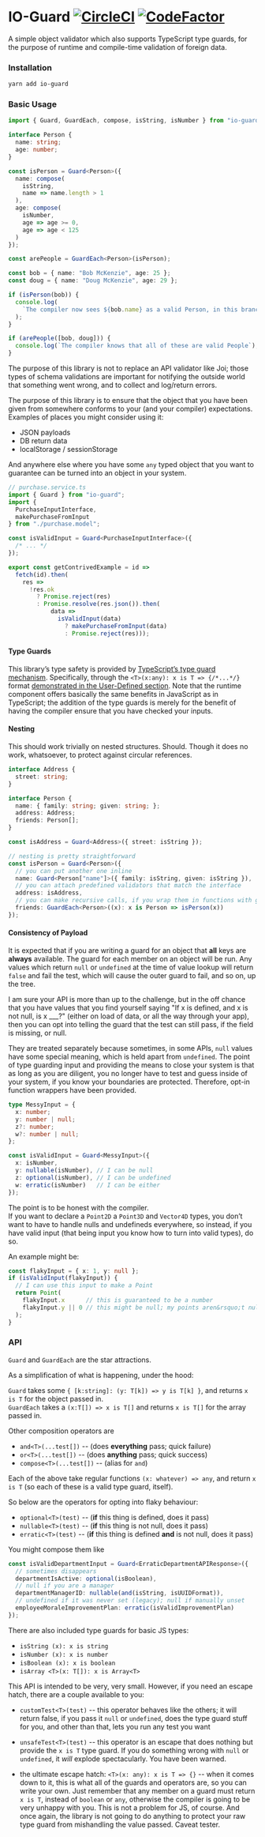 # IO-Guard [![CircleCI](https://circleci.com/gh/seanmay/io-guard/tree/master.svg?style=svg)](https://circleci.com/gh/seanmay/io-guard/tree/master) [![CodeFactor](https://www.codefactor.io/repository/github/seanmay/io-guard/badge)](https://www.codefactor.io/repository/github/seanmay/io-guard)

A simple object validator which also supports TypeScript type guards, for the purpose of runtime and compile-time validation of foreign data.

### Installation

```bash
yarn add io-guard
```

### Basic Usage

```ts
import { Guard, GuardEach, compose, isString, isNumber } from "io-guard";

interface Person {
  name: string;
  age: number;
}

const isPerson = Guard<Person>({
  name: compose(
    isString,
    name => name.length > 1
  ),
  age: compose(
    isNumber,
    age => age >= 0,
    age => age < 125
  )
});

const arePeople = GuardEach<Person>(isPerson);

const bob = { name: "Bob McKenzie", age: 25 };
const doug = { name: "Doug McKenzie", age: 29 };

if (isPerson(bob)) {
  console.log(
    `The compiler now sees ${bob.name} as a valid Person, in this branch`
  );
}

if (arePeople([bob, doug])) {
  console.log(`The compiler knows that all of these are valid People`);
}
```

The purpose of this library is not to replace an API validator like Joi; those types of schema validations are important for notifying the outside world that something went wrong, and to collect and log/return errors.

The purpose of this library is to ensure that the object that you have been given from somewhere conforms to your (and your compiler) expectations. Examples of places you might consider using it:

- JSON payloads
- DB return data
- localStorage / sessionStorage

And anywhere else where you have some `any` typed object that you want to guarantee can be turned into an object in your system.

```ts
// purchase.service.ts
import { Guard } from "io-guard";
import {
  PurchaseInputInterface,
  makePurchaseFromInput
} from "./purchase.model";

const isValidInput = Guard<PurchaseInputInterface>({
  /* ... */
});

export const getContrivedExample = id =>
  fetch(id).then(
    res =>
      !res.ok
        ? Promise.reject(res)
        : Promise.resolve(res.json()).then(
            data =>
              isValidInput(data)
                ? makePurchaseFromInput(data)
                : Promise.reject(res)));
```

#### Type Guards
This library&rsquo;s type safety is provided by [TypeScript&rsquo;s type guard mechanism](https://www.typescriptlang.org/docs/handbook/advanced-types.html#type-guards-and-differentiating-types). Specifically, through the `<T>(x:any): x is T => {/*...*/}` format [demonstrated in the User-Defined section](https://www.typescriptlang.org/docs/handbook/advanced-types.html#user-defined-type-guards). Note that the runtime component offers basically the same benefits in JavaScript as in TypeScript; the addition of the type guards is merely for the benefit of having the compiler ensure that you have checked your inputs.

#### Nesting

This should work trivially on nested structures. Should. Though it does no work, whatsoever, to protect against circular references.

```ts
interface Address {
  street: string;
}

interface Person {
  name: { family: string; given: string; };
  address: Address;
  friends: Person[];
}

const isAddress = Guard<Address>({ street: isString });

// nesting is pretty straightforward
const isPerson = Guard<Person>({
  // you can put another one inline
  name: Guard<Person["name"]>({ family: isString, given: isString }),
  // you can attach predefined validators that match the interface
  address: isAddress,
  // you can make recursive calls, if you wrap them in functions with guards
  friends: GuardEach<Person>((x): x is Person => isPerson(x))
});
```

#### Consistency of Payload

It is expected that if you are writing a guard for an object that **all** keys are **always** available. The guard for each member on an object will be run. Any values which return `null` or `undefined` at the time of value lookup will return `false` and fail the test, which will cause the outer guard to fail, and so on, up the tree.

I am sure your API is more than up to the challenge, but in the off chance that you have values that you find yourself saying "If x is defined, and x is not null, is x ___?" (either on load of data, or all the way through your app), then you can opt into telling the guard that the test can still pass, if the field is missing, or null.

They are treated separately because sometimes, in some APIs, `null` values have some special meaning, which is held apart from `undefined`. The point of type guarding input and providing the means to close your system is that as long as you are diligent, you no longer have to test and guess inside of your system, if you know your boundaries are protected. Therefore, opt-in function wrappers have been provided.

```ts
type MessyInput = {
  x: number;
  y: number | null;
  z?: number;
  w?: number | null;
};

const isValidInput = Guard<MessyInput>({
  x: isNumber,
  y: nullable(isNumber), // I can be null
  z: optional(isNumber), // I can be undefined
  w: erratic(isNumber)   // I can be either
});
```
The point is to be honest with the compiler.  
If you want to declare a `Point2D` a `Point3D` and `Vector4D` types, you don&rsquo;t want to have to handle nulls and undefineds everywhere, so instead, if you have valid input (that being input you know how to turn into valid types), do so.

An example might be:

```ts
const flakyInput = { x: 1, y: null };
if (isValidInput(flakyInput)) {
  // I can use this input to make a Point
  return Point(
    flakyInput.x      // this is guaranteed to be a number
    flakyInput.y || 0 // this might be null; my points aren&rsquo;t nullable
  );
}
```


### API

`Guard` and `GuardEach` are the star attractions.  

As a simplification of what is happening, under the hood:

`Guard` takes some `{ [k:string]: (y: T[k]) => y is T[k] }`, and returns `x is T` for the object passed in.  
`GuardEach` takes a `(x:T[]) => x is T[]` and returns `x is T[]` for the array passed in.  

Other composition operators are

- `and<T>(...test[])` -- (does **everything** pass; quick failure)
- `or<T>(...test[])` -- (does **anything** pass; quick success)
- `compose<T>(...test[])` -- (alias for `and`)

Each of the above take regular functions `(x: whatever) => any`, and return `x is T` (so each of these is a valid type guard, itself).

So below are the operators for opting into flaky behaviour:

- `optional<T>(test)` -- (**if** this thing is defined, does it pass)
- `nullable<T>(test)` -- (**if** this thing is not null, does it pass)
- `erratic<T>(test)` -- (**if** this thing is defined **and** is not null, does it pass)

You might compose them like

```ts
const isValidDepartmentInput = Guard<ErraticDepartmentAPIResponse>({
  // sometimes disappears
  departmentIsActive: optional(isBoolean),
  // null if you are a manager
  departmentManagerID: nullable(and(isString, isUUIDFormat)),
  // undefined if it was never set (legacy); null if manually unset
  employeeMoraleImprovementPlan: erratic(isValidImprovementPlan)
});
```

There are also included type guards for basic JS types:

- `isString (x): x is string`
- `isNumber (x): x is number`
- `isBoolean (x): x is boolean`
- `isArray <T>(x: T[]): x is Array<T>`

This API is intended to be very, very small. However, if you need an escape hatch, there are a couple available to you:

- `customTest<T>(test)` -- this operator behaves like the others; it will return false, if you pass it `null` or `undefined`, does the type guard stuff for you, and other than that, lets you run any test you want

- `unsafeTest<T>(test)` -- this operator is an escape that does nothing but provide the `x is T` type guard. If you do something wrong with `null` or `undefined`, it *will* explode spectacularly. You have been warned.

- the ultimate escape hatch: `<T>(x: any): x is T => {}` -- when it comes down to it, this is what all of the guards and operators are, so you can write your own. Just remember that any member on a guard must return `x is T`, instead of `boolean` or `any`, otherwise the compiler is going to be very unhappy with you. This is not a problem for JS, of course. And once again, the library is not going to do anything to protect your raw type guard from mishandling the value passed. Caveat tester.